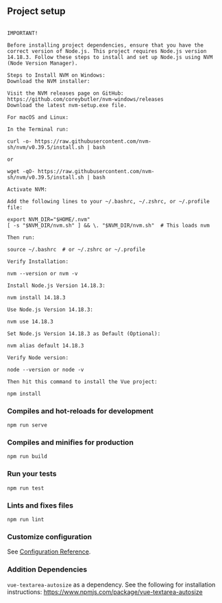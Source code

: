 ## Project setup
```

IMPORTANT!

Before installing project dependencies, ensure that you have the correct version of Node.js. This project requires Node.js version 14.18.3. Follow these steps to install and set up Node.js using NVM (Node Version Manager).

Steps to Install NVM on Windows:
Download the NVM installer:

Visit the NVM releases page on GitHub: https://github.com/coreybutler/nvm-windows/releases
Download the latest nvm-setup.exe file.

For macOS and Linux:

In the Terminal run:

curl -o- https://raw.githubusercontent.com/nvm-sh/nvm/v0.39.5/install.sh | bash

or

wget -qO- https://raw.githubusercontent.com/nvm-sh/nvm/v0.39.5/install.sh | bash

Activate NVM:

Add the following lines to your ~/.bashrc, ~/.zshrc, or ~/.profile file:

export NVM_DIR="$HOME/.nvm"
[ -s "$NVM_DIR/nvm.sh" ] && \. "$NVM_DIR/nvm.sh"  # This loads nvm

Then run:

source ~/.bashrc  # or ~/.zshrc or ~/.profile

Verify Installation: 

nvm --version or nvm -v

Install Node.js Version 14.18.3:

nvm install 14.18.3

Use Node.js Version 14.18.3:

nvm use 14.18.3

Set Node.js Version 14.18.3 as Default (Optional):

nvm alias default 14.18.3

Verify Node version: 

node --version or node -v

Then hit this command to install the Vue project:

npm install
```

### Compiles and hot-reloads for development
```
npm run serve
```

### Compiles and minifies for production
```
npm run build
```

### Run your tests
```
npm run test
```

### Lints and fixes files
```
npm run lint
```

### Customize configuration
See [Configuration Reference](https://cli.vuejs.org/config/).

### Addition Dependencies

```vue-textarea-autosize``` as a dependency. See the following for installation instructions: https://www.npmjs.com/package/vue-textarea-autosize